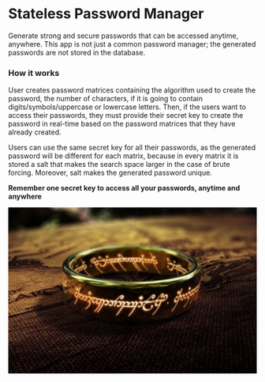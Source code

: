 # Stateless Password Manager

Generate strong and secure passwords that can be accessed anytime, anywhere. This app is not just a
common password manager; the generated passwords are not stored in the database.

### How it works

User creates password matrices containing the algorithm used to create the password, the number of
characters, if it is going to contain digits/symbols/uppercase or lowercase letters. Then, if the
users want to access their passwords, they must provide their secret key to create the password in
real-time based on the password matrices that they have already created.

Users can use the same secret key for all their passwords, as the generated password will be different
for each matrix, because in every matrix it is stored a salt that makes the search space larger in
the case of brute forcing. Moreover, salt makes the generated password unique.

**Remember one secret key to access all your passwords, anytime and anywhere**

![One to rule them all](project/static/images/lordoftherings.jpg)
